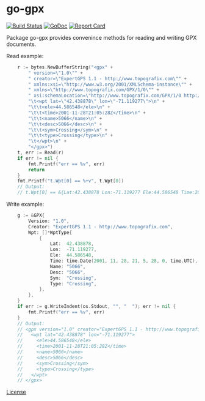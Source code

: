 # go-gpx

[![Build Status](https://travis-ci.org/twpayne/go-gpx.svg?branch=master)](https://travis-ci.org/twpayne/go-gpx)
[![GoDoc](https://godoc.org/github.com/twpayne/go-gpx?status.svg)](https://godoc.org/github.com/twpayne/go-gpx)
[![Report Card](https://goreportcard.com/badge/github.com/twpayne/go-gpx)](https://goreportcard.com/report/github.com/twpayne/go-gpx)

Package go-gpx provides convenince methods for reading and writing GPX documents.

Read example:

```go
	r := bytes.NewBufferString("<gpx" +
		" version=\"1.0\"" +
		" creator=\"ExpertGPS 1.1 - http://www.topografix.com\"" +
		" xmlns:xsi=\"http://www.w3.org/2001/XMLSchema-instance\"" +
		" xmlns=\"http://www.topografix.com/GPX/1/0\"" +
		" xsi:schemaLocation=\"http://www.topografix.com/GPX/1/0 http://www.topografix.com/GPX/1/0/gpx.xsd\">\n" +
		"\t<wpt lat=\"42.438878\" lon=\"-71.119277\">\n" +
		"\t\t<ele>44.586548</ele>\n" +
		"\t\t<time>2001-11-28T21:05:28Z</time>\n" +
		"\t\t<name>5066</name>\n" +
		"\t\t<desc>5066</desc>\n" +
		"\t\t<sym>Crossing</sym>\n" +
		"\t\t<type>Crossing</type>\n" +
		"\t</wpt>\n" +
		"</gpx>")
	t, err := Read(r)
	if err != nil {
		fmt.Printf("err == %v", err)
		return
	}
	fmt.Printf("t.Wpt[0] == %+v", t.Wpt[0])
	// Output:
	// t.Wpt[0] == &{Lat:42.438878 Lon:-71.119277 Ele:44.586548 Time:2001-11-28 21:05:28 +0000 UTC MagVar:0 GeoidHeight:0 Name:5066 Cmt: Desc:5066 Src: Link:[] Sym:Crossing Type:Crossing Fix: Sat:0 HDOP:0 VDOP:0 PDOP:0 AgeOfGPSData:0 DGPSID:[] Extensions:<nil>}
```

Write example:

```go
	g := &GPX{
		Version: "1.0",
		Creator: "ExpertGPS 1.1 - http://www.topografix.com",
		Wpt: []*WptType{
			{
				Lat:  42.438878,
				Lon:  -71.119277,
				Ele:  44.586548,
				Time: time.Date(2001, 11, 28, 21, 5, 28, 0, time.UTC),
				Name: "5066",
				Desc: "5066",
				Sym:  "Crossing",
				Type: "Crossing",
			},
		},
	}
	if err := g.WriteIndent(os.Stdout, "", "  "); err != nil {
		fmt.Printf("err == %v", err)
	}
	// Output:
	// <gpx version="1.0" creator="ExpertGPS 1.1 - http://www.topografix.com" xmlns:xsi="http://www.w3.org/2001/XMLSchema-instance" xmlns="http://www.topografix.com/GPX/1/0" xsi:schemaLocation="http://www.topografix.com/GPX/1/0 http://www.topografix.com/GPX/1/0/gpx.xsd">
	//   <wpt lat="42.438878" lon="-71.119277">
	//     <ele>44.586548</ele>
	//     <time>2001-11-28T21:05:28Z</time>
	//     <name>5066</name>
	//     <desc>5066</desc>
	//     <sym>Crossing</sym>
	//     <type>Crossing</type>
	//   </wpt>
	// </gpx>
```

[License](LICENSE)
